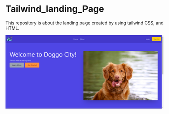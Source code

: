 # Tailwind_landing_Page
This repository is about the landing page created by using tailwind CSS, and HTML. 

<img src="images/Main.PNG">
